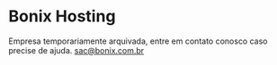 # Bonix Hosting

Empresa temporariamente arquivada, entre em contato conosco caso precise de ajuda. sac@bonix.com.br
